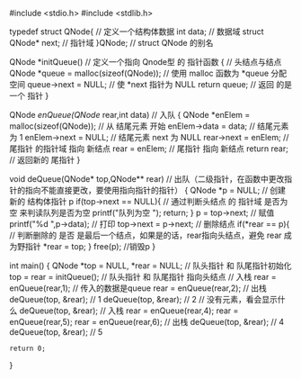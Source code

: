 #include <stdio.h>
#include <stdlib.h>

typedef struct QNode{                                // 定义一个结构体数据
    int data;                                        // 数据域
    struct QNode* next;                              // 指针域
}QNode;                                              // struct QNode 的别名
      
QNode *initQueue()                                   // 定义一个指向 Qnode型 的 指针函数
{                                                    // 头结点与结点
    QNode *queue = malloc(sizeof(QNode));            // 使用 malloc 函数为 *queue 分配空间
    queue->next = NULL;                              // 使 *next 指针为 NULL
    return queue;                                    // 返回 的是一个 指针
}

                                                   
QNode *enQueue(QNode* rear,int data)                 // 入队
{
    QNode *enElem = malloc(sizeof(QNode));           // 从 结尾元素 开始
    enElem->data = data;                             // 结尾元素 为 1
    enElem->next = NULL;                             // 结尾元素 next 为 NULL
    rear->next = enElem;                             // 尾指针 的指针域 指向 新结点
    rear = enElem;                                   // 尾指针 指向 新结点
    return rear;                                     // 返回新的 尾指针
}


void deQueue(QNode* top,QNode** rear)                // 出队（二级指针，在函数中更改指针的指向不能直接更改，要使用指向指针的指针）
{
    QNode *p = NULL;                                 // 创建新的 结构体指针 p
    if(top->next == NULL){                           // 通过判断头结点 的 指针域 是否为空 来判读队列是否为空
        printf("队列为空 ");
        return;
    }
    p = top->next;                                   // 赋值
    printf("%d ",p->data);                           // 打印
    top->next = p->next;                             // 删除结点
    if(*rear == p){                                  // 判断删除的 是否 是最后一个结点，如果是的话，rear指向头结点，避免 rear 成为野指针
        *rear = top;
      }
    free(p);                                         //销毁p
}

int main()
{
    QNode *top = NULL, *rear = NULL;                // 队头指针 和 队尾指针初始化
    top  = rear = initQueue();                      // 队头指针 和 队尾指针 指向头结点
                                                    // 入栈
    rear = enQueue(rear,1);                         // 传入的数据是queue
    rear = enQueue(rear,2);
                                                    // 出栈
    deQueue(top, &rear);                            // 1
    deQueue(top, &rear);                            // 2
                                                    // 没有元素，看会显示什么
    deQueue(top, &rear);
                                                    // 入栈
    rear = enQueue(rear,4);
    rear = enQueue(rear,5);
    rear = enQueue(rear,6);
                                                    // 出栈
    deQueue(top, &rear);                            // 4
    deQueue(top, &rear);                            // 5

    return 0;
}
